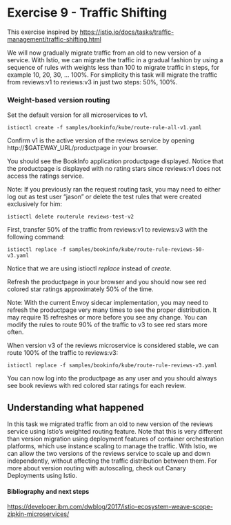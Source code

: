 # Exercise 9 - Traffic Shifting

This exercise inspired by https://istio.io/docs/tasks/traffic-management/traffic-shifting.html

We will now gradually migrate traffic from an old to new version of a service. With Istio, we can migrate the traffic in a gradual fashion by using a sequence of rules with weights less than 100 to migrate traffic in steps, for example 10, 20, 30, … 100%. For simplicity this task will migrate the traffic from reviews:v1 to reviews:v3 in just two steps: 50%, 100%.

### Weight-based version routing

Set the default version for all microservices to v1.

```
istioctl create -f samples/bookinfo/kube/route-rule-all-v1.yaml
```

Confirm v1 is the active version of the reviews service by opening http://$GATEWAY_URL/productpage in your browser.

You should see the BookInfo application productpage displayed. Notice that the productpage is displayed with no rating stars since reviews:v1 does not access the ratings service.

Note: If you previously ran the request routing task, you may need to either log out as test user “jason” or delete the test rules that were created exclusively for him:

```
istioctl delete routerule reviews-test-v2
```

First, transfer 50% of the traffic from reviews:v1 to reviews:v3 with the following command:

```
istioctl replace -f samples/bookinfo/kube/route-rule-reviews-50-v3.yaml
```

Notice that we are using istioctl *replace* instead of _create_.

Refresh the productpage in your browser and you should now see red colored star ratings approximately 50% of the time.

Note: With the current Envoy sidecar implementation, you may need to refresh the productpage very many times to see the proper distribution. It may require 15 refreshes or more before you see any change. You can modify the rules to route 90% of the traffic to v3 to see red stars more often.

When version v3 of the reviews microservice is considered stable, we can route 100% of the traffic to reviews:v3:

```
istioctl replace -f samples/bookinfo/kube/route-rule-reviews-v3.yaml
```

You can now log into the productpage as any user and you should always see book reviews with red colored star ratings for each review.

## Understanding what happened

In this task we migrated traffic from an old to new version of the reviews service using Istio’s weighted routing feature. Note that this is very different than version migration using deployment features of container orchestration platforms, which use instance scaling to manage the traffic. With Istio, we can allow the two versions of the reviews service to scale up and down independently, without affecting the traffic distribution between them. For more about version routing with autoscaling, check out Canary Deployments using Istio.


#### Bibliography and next steps

https://developer.ibm.com/dwblog/2017/istio-ecosystem-weave-scope-zipkin-microservices/

